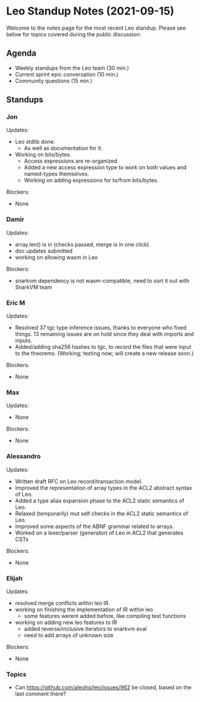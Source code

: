 # Leo Standup Notes (2021-09-15)

Welcome to the notes page for the most recent Leo standup. Please see below for topics covered during the public discussion:

## Agenda

* Weekly standups from the Leo team (30 min.)
* Current sprint epic conversation (10 min.)
* Community questions (15 min.)

## Standups

### Jon

Updates:

* Leo stdlib done.
  * As well as documentation for it.
* Working on bits/bytes.
  * Access expressions are re-organized.
  * Added a new access expression type to work on both values and named-types themselves.
  * Working on adding expressions for to/from bits/bytes.

Blockers:

* None

### Damir

Updates:

- array.len() is in (checks passed, merge is in one click)
- doc updates submitted
- working on allowing wasm in Leo

Blockers:

- snarkvm dependency is not wasm-compatible, need to sort it out with SnarkVM team

### Eric M

Updates:

* Resolved 37 tgc type inference issues, thanks to everyone who fixed things.
  13 remaining issues are on hold since they deal with imports and inputs.
* Added/adding sha256 hashes to tgc, to record the files that were input to the theorems.
  (Working; testing now; will create a new release soon.)

Blockers:

* None

### Max

Updates:

* None

Blockers:

* None

### Alessandro

Updates:

* Written draft RFC on Leo record/transaction model.
* Improved the representation of array types in the ACL2 abstract syntax of Leo.
* Added a type alias expansion phase to the ACL2 static semantics of Leo.
* Relaxed (temporarily) mut self checks in the ACL2 static semantics of Leo.
* Improved some aspects of the ABNF grammar related to arrays.
* Worked on a lexer/parser (generator) of Leo in ACL2 that generates CSTs

Blockers:

* None

### Elijah

Updates:

* resolved merge conflicts within leo IR
* working on finishing the implementation of IR within leo
    * some features werent added before, like compiling test functions
* working on adding new leo features to IR
    * added reverse/inclusive iterators to snarkvm eval
    * need to add arrays of unknown size

Blockers:

* None

### Topics

* Can https://github.com/aleohq/leo/issues/962 be closed, based on the last comment there?
